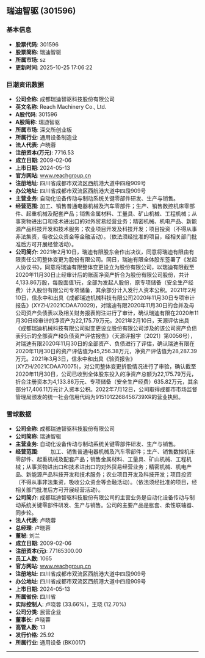 ## 瑞迪智驱 (301596)

### 基本信息

- **股票代码**: 301596
- **股票简称**: 瑞迪智驱
- **所属市场**: sz
- **更新时间**: 2025-10-25 17:06:22

### 巨潮资讯数据

- **公司全称**: 成都瑞迪智驱科技股份有限公司
- **英文名称**: Reach Machinery Co., Ltd.
- **A股代码**: 301596
- **A股简称**: 瑞迪智驱
- **所属市场**: 深交所创业板
- **所属行业**: 通用设备制造业
- **法人代表**: 卢晓蓉
- **注册资本(万元)**: 7716.53
- **成立日期**: 2009-02-06
- **上市日期**: 2024-05-13
- **官方网站**: www.reachgroup.cn
- **注册地址**: 四川省成都市双流区西航港大道中四段909号
- **办公地址**: 四川省成都市双流区西航港大道中四段909号
- **主营业务**: 自动化设备传动与制动系统关键零部件研发、生产与销售。
- **经营范围**: 加工、销售普通电器机械及汽车零部件；生产、销售数控机床零部件、起重机械及配套产品；销售金属材料、工量具、矿山机械、工程机械；从事货物进出口和技术进出口的对外贸易经营业务；精密机械、机电产品、新能源产品科技开发和技术服务；农业项目开发及科技开发；项目投资（不得从事非法集资，吸收公众资金等金融活动）。（依法须经批准的项目，经相关部门批准后方可开展经营活动）。
- **公司简介**: 2021年2月10日，瑞迪有限股东会作出决议，同意将瑞迪有限由有限责任公司整体变更为股份有限公司。同日，瑞迪有限全体股东签署了《发起人协议书》，同意将瑞迪有限整体变更设立为股份有限公司，以瑞迪有限截至2020年11月30日止经审计后的账面净资产折合为股份有限公司股份，共计4,133.86万股，每股面值1元，全部为发起人股份，原专项储备（安全生产经费）计入股份有限公司专项储备，其余部分计入发行人资本公积。2021年2月10日，信永中和出具《成都瑞迪机械科技有限公司2020年11月30日专项审计报告》(XYZH/2021CDAA70029)，对瑞迪有限2020年11月30日的合并及母公司资产负债表以及相关财务报表附注进行了审计，确认瑞迪有限在2020年11月30日经审计的净资产为22,175.79万元。2021年2月10日，天源评估出具《成都瑞迪机械科技有限公司拟变更设立股份有限公司涉及的该公司资产负债表列示的全部资产和负债资产评估报告》（天源评报字〔2021〕第0056号），对瑞迪有限2020年11月30日的全部资产、负债进行了评估，确认瑞迪有限在2020年11月30日的资产评估值为45,256.38万元，净资产评估值为28,287.39万元。2021年3月3日，信永中和出具《验资报告》(XYZH/2021CDAA70075)，对公司整体变更折股情况进行了审验，确认截至2020年11月30日，公司已收到全体股东投入的净资产总额为22,175.79万元，折合注册资本为4,133.86万元、专项储备（安全生产经费）635.82万元，其余部分17,406.11万元计入资本公积。2022年7月12日，公司取得成都市市场监督管理局颁发的统一社会信用代码为9151012268456739XR的营业执照。

### 雪球数据

- **公司全称**: 成都瑞迪智驱科技股份有限公司
- **公司简称**: 瑞迪智驱
- **主营业务**: 自动化设备传动与制动系统关键零部件研发、生产与销售。
- **经营范围**: 　　加工、销售普通电器机械及汽车零部件；生产、销售数控机床零部件、起重机械及配套产品；销售金属材料、工量具、矿山机械、工程机械；从事货物进出口和技术进出口的对外贸易经营业务；精密机械、机电产品、新能源产品科技开发和技术服务；农业项目开发及科技开发；项目投资（不得从事非法集资，吸收公众资金等金融活动）。（依法须经批准的项目，经相关部门批准后方可开展经营活动）。
- **公司简介**: 成都瑞迪智驱科技股份有限公司的主营业务是自动化设备传动与制动系统关键零部件研发、生产与销售。公司的主要产品是胀套、柔性联轴器、同步轮。
- **法人代表**: 卢晓蓉
- **总经理**: 卢晓蓉
- **董秘**: 刘兰
- **成立日期**: 2009-02-06
- **注册资本(元)**: 77165300.00
- **员工人数**: 1065
- **官方网站**: www.reachgroup.cn
- **注册地址**: 四川省成都市双流区西航港大道中四段909号
- **办公地址**: 四川省成都市双流区西航港大道中四段909号
- **上市日期**: 2024-05-13
- **所属省份**: 四川省
- **实际控制人**: 卢晓蓉 (33.66%)，王晓 (12.70%)
- **公司分类**: 民营企业
- **董事长**: 卢晓蓉
- **高管人数**: 13
- **发行价格**: 25.92
- **所属行业**: 通用设备 (BK0017)

---